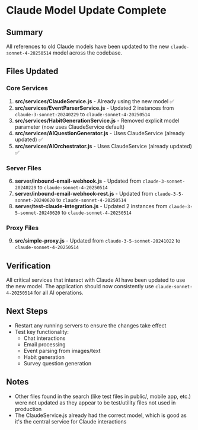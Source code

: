 # Claude Model Update Complete

## Summary
All references to old Claude models have been updated to the new `claude-sonnet-4-20250514` model across the codebase.

## Files Updated

### Core Services
1. **src/services/ClaudeService.js** - Already using the new model ✅
2. **src/services/EventParserService.js** - Updated 2 instances from `claude-3-sonnet-20240229` to `claude-sonnet-4-20250514`
3. **src/services/HabitGenerationService.js** - Removed explicit model parameter (now uses ClaudeService default)
4. **src/services/AIQuestionGenerator.js** - Uses ClaudeService (already updated) ✅
5. **src/services/AIOrchestrator.js** - Uses ClaudeService (already updated) ✅

### Server Files
6. **server/inbound-email-webhook.js** - Updated from `claude-3-sonnet-20240229` to `claude-sonnet-4-20250514`
7. **server/inbound-email-webhook-rest.js** - Updated from `claude-3-5-sonnet-20240620` to `claude-sonnet-4-20250514`
8. **server/test-claude-integration.js** - Updated 2 instances from `claude-3-5-sonnet-20240620` to `claude-sonnet-4-20250514`

### Proxy Files
9. **src/simple-proxy.js** - Updated from `claude-3-5-sonnet-20241022` to `claude-sonnet-4-20250514`

## Verification
All critical services that interact with Claude AI have been updated to use the new model. The application should now consistently use `claude-sonnet-4-20250514` for all AI operations.

## Next Steps
- Restart any running servers to ensure the changes take effect
- Test key functionality:
  - Chat interactions
  - Email processing
  - Event parsing from images/text
  - Habit generation
  - Survey question generation

## Notes
- Other files found in the search (like test files in public/, mobile app, etc.) were not updated as they appear to be test/utility files not used in production
- The ClaudeService.js already had the correct model, which is good as it's the central service for Claude interactions